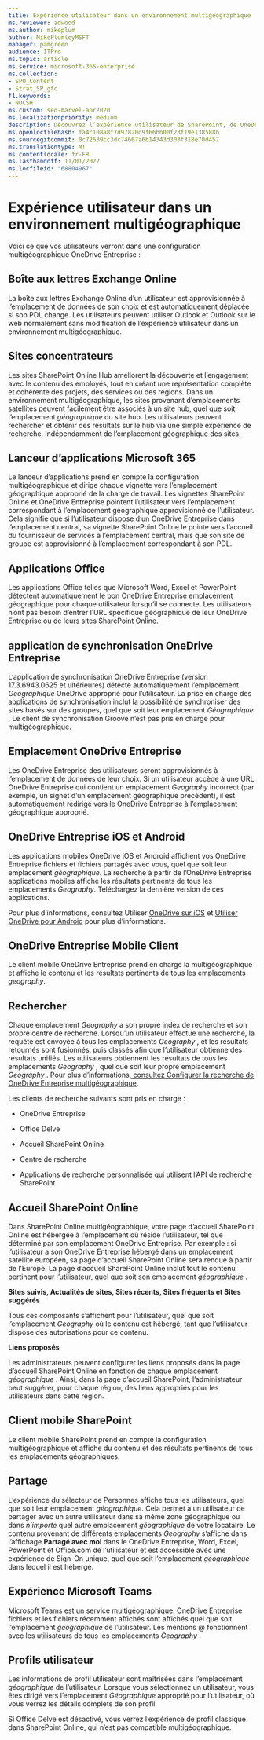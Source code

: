```yaml
---
title: Expérience utilisateur dans un environnement multigéographique
ms.reviewer: adwood
ms.author: mikeplum
author: MikePlumleyMSFT
manager: pamgreen
audience: ITPro
ms.topic: article
ms.service: microsoft-365-enterprise
ms.collection:
- SPO_Content
- Strat_SP_gtc
f1.keywords:
- NOCSH
ms.custom: seo-marvel-apr2020
ms.localizationpriority: medium
description: Découvrez l’expérience utilisateur de SharePoint, de OneDrive et d’Exchange dans un environnement multigéographique pour Microsoft 365.
ms.openlocfilehash: fa4c108a8f7d97820d9f66bb00f23f19e138588b
ms.sourcegitcommit: 0c72639cc3dc74667a6b14343d303f318e70d457
ms.translationtype: MT
ms.contentlocale: fr-FR
ms.lasthandoff: 11/01/2022
ms.locfileid: "68804967"
---
```

# <a name="user-experience-in-a-multi-geo-environment"></a>Expérience utilisateur dans un environnement multigéographique

Voici ce que vos utilisateurs verront dans une configuration multigéographique OneDrive Entreprise :

## <a name="exchange-online-mailbox"></a>Boîte aux lettres Exchange Online

La boîte aux lettres Exchange Online d’un utilisateur est approvisionnée à l’emplacement de données de son choix et est automatiquement déplacée si son PDL change. Les utilisateurs peuvent utiliser Outlook et Outlook sur le web normalement sans modification de l’expérience utilisateur dans un environnement multigéographique.

## <a name="hub-sites"></a>Sites concentrateurs

Les sites SharePoint Online Hub améliorent la découverte et l’engagement avec le contenu des employés, tout en créant une représentation complète et cohérente des projets, des services ou des régions. Dans un environnement multigéographique, les sites provenant d’emplacements satellites peuvent facilement être associés à un site hub, quel que soit l’emplacement _géographique_ du site hub. Les utilisateurs peuvent rechercher et obtenir des résultats sur le hub via une simple expérience de recherche, indépendamment de l’emplacement géographique des sites.

## <a name="microsoft-365-app-launcher"></a>Lanceur d’applications Microsoft 365

Le lanceur d’applications prend en compte la configuration multigéographique et dirige chaque vignette vers l’emplacement géographique approprié de la charge de travail. Les vignettes SharePoint Online et OneDrive Entreprise pointent l’utilisateur vers l’emplacement correspondant à l’emplacement géographique approvisionné de l’utilisateur. Cela signifie que si l’utilisateur dispose d’un OneDrive Entreprise dans l’emplacement central, sa vignette SharePoint Online le pointe vers l’accueil du fournisseur de services à l’emplacement central, mais que son site de groupe est approvisionné à l’emplacement correspondant à son PDL. 

## <a name="office-applications"></a>Applications Office

Les applications Office telles que Microsoft Word, Excel et PowerPoint détectent automatiquement le bon OneDrive Entreprise emplacement géographique pour chaque utilisateur lorsqu’il se connecte. Les utilisateurs n’ont pas besoin d’entrer l’URL spécifique géographique de leur OneDrive Entreprise ou de leurs sites SharePoint Online.

## <a name="onedrive-for-business-sync-app"></a>application de synchronisation OneDrive Entreprise

L’application de synchronisation OneDrive Entreprise (version 17.3.6943.0625 et ultérieures) détecte automatiquement l’emplacement _Géographique_ OneDrive approprié pour l’utilisateur. La prise en charge des applications de synchronisation inclut la possibilité de synchroniser des sites basés sur des groupes, quel que soit leur emplacement _Géographique_ . Le client de synchronisation Groove n’est pas pris en charge pour multigéographique. 

## <a name="onedrive-for-business-location"></a>Emplacement OneDrive Entreprise

Les OneDrive Entreprise des utilisateurs seront approvisionnés à l’emplacement de données de leur choix. Si un utilisateur accède à une URL OneDrive Entreprise qui contient un emplacement _Geography_ incorrect (par exemple, un signet d’un emplacement géographique précédent), il est automatiquement redirigé vers le OneDrive Entreprise à l’emplacement géographique approprié.

## <a name="onedrive-for-business-ios-and-android"></a>OneDrive Entreprise iOS et Android 

Les applications mobiles OneDrive iOS et Android affichent vos OneDrive Entreprise fichiers et fichiers partagés avec vous, quel que soit leur emplacement _géographique_. La recherche à partir de l’OneDrive Entreprise applications mobiles affiche les résultats pertinents de tous les emplacements _Geography_. Téléchargez la dernière version de ces applications.

Pour plus d’informations, consultez Utiliser [OneDrive sur iOS](https://support.office.com/article/08d5c5b2-ccc6-40eb-a244-fe3597a3c247) et [Utiliser OneDrive pour Android](https://support.office.com/article/eee1d31c-792d-41d4-8132-f9621b39eb36) pour plus d’informations.

## <a name="onedrive-for-business-mobile-client"></a>OneDrive Entreprise Mobile Client 

Le client mobile OneDrive Entreprise prend en charge la multigéographique et affiche le contenu et les résultats pertinents de tous les emplacements _geography_.

## <a name="search"></a>Rechercher

Chaque emplacement _Geography_ a son propre index de recherche et son propre centre de recherche. Lorsqu’un utilisateur effectue une recherche, la requête est envoyée à tous les emplacements _Geography_ , et les résultats retournés sont fusionnés, puis classés afin que l’utilisateur obtienne des résultats unifiés. Les utilisateurs obtiennent les résultats de tous les emplacements _Geography_ , quel que soit leur propre emplacement _Geography_ . Pour plus d’informations[, consultez Configurer la recherche de OneDrive Entreprise multigéographique](configure-search-for-multi-geo.md).

Les clients de recherche suivants sont pris en charge :

-   OneDrive Entreprise

-   Office Delve

-   Accueil SharePoint Online

-   Centre de recherche

-   Applications de recherche personnalisée qui utilisent l’API de recherche SharePoint

## <a name="sharepoint-online-home"></a>Accueil SharePoint Online 

Dans SharePoint Online multigéographique, votre page d’accueil SharePoint Online est hébergée à l’emplacement où réside l’utilisateur, tel que déterminé par son emplacement OneDrive Entreprise. Par exemple : si l’utilisateur a son OneDrive Entreprise hébergé dans un emplacement satellite européen, sa page d’accueil SharePoint Online sera rendue à partir de l’Europe. La page d’accueil SharePoint Online inclut tout le contenu pertinent pour l’utilisateur, quel que soit son emplacement _géographique_ . 

**Sites suivis, Actualités de sites, Sites récents, Sites fréquents et Sites suggérés**

Tous ces composants s’affichent pour l’utilisateur, quel que soit l’emplacement _Geography_ où le contenu est hébergé, tant que l’utilisateur dispose des autorisations pour ce contenu. 

**Liens proposés**

Les administrateurs peuvent configurer les liens proposés dans la page d’accueil SharePoint Online en fonction de chaque emplacement _géographique_ . Ainsi, dans la page d’accueil SharePoint, l’administrateur peut suggérer, pour chaque région, des liens appropriés pour les utilisateurs dans cette région. 

## <a name="sharepoint-mobile-client"></a>Client mobile SharePoint

Le client mobile SharePoint prend en compte la configuration multigéographique et affiche du contenu et des résultats pertinents de tous les emplacements géographiques.

## <a name="sharing"></a>Partage

L’expérience du sélecteur de Personnes affiche tous les utilisateurs, quel que soit leur emplacement _géographique_. Cela permet à un utilisateur de partager avec un autre utilisateur dans sa même zone géographique ou dans _n’importe_ quel autre emplacement _géographique_ de votre locataire. Le contenu provenant de différents emplacements _Geography_ s’affiche dans l’affichage **Partagé avec moi** dans le OneDrive Entreprise, Word, Excel, PowerPoint et Office.com de l’utilisateur et est accessible avec une expérience de Sign-On unique, quel que soit l’emplacement _géographique_ dans lequel il est hébergé.

## <a name="microsoft-teams-experience"></a>Expérience Microsoft Teams

Microsoft Teams est un service multigéographique. OneDrive Entreprise fichiers et les fichiers récemment affichés sont affichés quel que soit l’emplacement _géographique_ de l’utilisateur. Les mentions @ fonctionnent avec les utilisateurs de tous les emplacements _Geography_ .

## <a name="user-profiles"></a>Profils utilisateur

Les informations de profil utilisateur sont maîtrisées dans l’emplacement _géographique_ de l’utilisateur. Lorsque vous sélectionnez un utilisateur, vous êtes dirigé vers l’emplacement _Géographique_ approprié pour l’utilisateur, où vous verrez les détails complets de son profil.

Si Office Delve est désactivé, vous verrez l’expérience de profil classique dans SharePoint Online, qui n’est pas compatible multigéographique.


